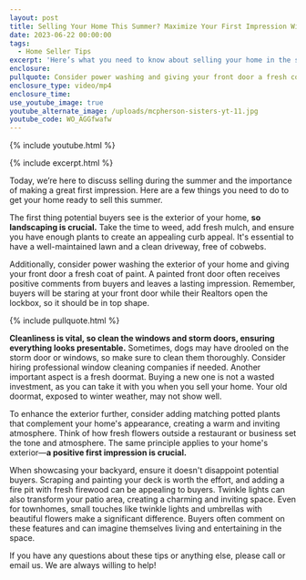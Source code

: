 ```yaml
---
layout: post
title: Selling Your Home This Summer? Maximize Your First Impression With These Tips
date: 2023-06-22 00:00:00
tags:
  - Home Seller Tips
excerpt: 'Here’s what you need to know about selling your home in the summer. '
enclosure:
pullquote: Consider power washing and giving your front door a fresh coat of paint.
enclosure_type: video/mp4
enclosure_time:
use_youtube_image: true
youtube_alternate_image: /uploads/mcpherson-sisters-yt-11.jpg
youtube_code: WO_AGGfwafw
---
```

{% include youtube.html %}

{% include excerpt.html %}

Today, we’re here to discuss selling during the summer and the importance of making a great first impression. Here are a few things you need to do to get your home ready to sell this summer.&nbsp;

The first thing potential buyers see is the exterior of your home, **so landscaping is crucial.** Take the time to weed, add fresh mulch, and ensure you have enough plants to create an appealing curb appeal. It's essential to have a well-maintained lawn and a clean driveway, free of cobwebs.

Additionally, consider power washing the exterior of your home and giving your front door a fresh coat of paint. A painted front door often receives positive comments from buyers and leaves a lasting impression. Remember, buyers will be staring at your front door while their Realtors open the lockbox, so it should be in top shape.

{% include pullquote.html %}

**Cleanliness is vital, so clean the windows and storm doors, ensuring everything looks presentable.** Sometimes, dogs may have drooled on the storm door or windows, so make sure to clean them thoroughly. Consider hiring professional window cleaning companies if needed. Another important aspect is a fresh doormat. Buying a new one is not a wasted investment, as you can take it with you when you sell your home. Your old doormat, exposed to winter weather, may not show well.

To enhance the exterior further, consider adding matching potted plants that complement your home's appearance, creating a warm and inviting atmosphere. Think of how fresh flowers outside a restaurant or business set the tone and atmosphere. The same principle applies to your home's exterior—**a positive first impression is crucial.**

When showcasing your backyard, ensure it doesn't disappoint potential buyers. Scraping and painting your deck is worth the effort, and adding a fire pit with fresh firewood can be appealing to buyers. Twinkle lights can also transform your patio area, creating a charming and inviting space. Even for townhomes, small touches like twinkle lights and umbrellas with beautiful flowers make a significant difference. Buyers often comment on these features and can imagine themselves living and entertaining in the space.

If you have any questions about these tips or anything else, please call or email us. We are always willing to help!